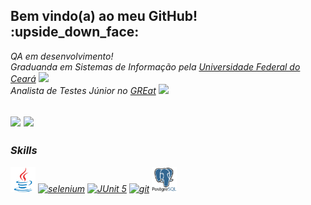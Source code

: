 <h2> Bem vindo(a) ao meu GitHub! :upside_down_face:</h2>	

<p><em>QA em desenvolvimento!
  </br>Graduanda em Sistemas de Informação pela 
    <a href="https://www.quixada.ufc.br/">Universidade Federal do Ceará</a>
    <img src="https://media.giphy.com/media/fYSnHlufseco8Fh93Z/giphy.gif" width="30">
  </br>Analista de Testes Júnior no 
    <a href="https://www.great.ufc.br/">GREat</a>
    <img src="https://media.giphy.com/media/WUlplcMpOCEmTGBtBW/giphy.gif" width="30"> 
<em></p>

[<img src="https://img.shields.io/badge/-ÉricaSousa-blue?style=flat-square&logo=linkedin&logoColor=white">](https://www.linkedin.com/in/erica-sousa/)
[<img src="https://img.shields.io/badge/Gmail-red?style=flat-square&logo=gmail&logoColor=white">](mailto:mailto:ericams175@gmail.com)
---

<h3 align="left">Skills</h3>
<p align="left"> 
  <a href="https://www.java.com" target="_blank"> <img src="https://raw.githubusercontent.com/devicons/devicon/master/icons/java/java-original.svg" alt="java" width="40" height="40"/></a> 
  <a href="https://www.selenium.dev" target="_blank"><img src="https://raw.githubusercontent.com/detain/svg-logos/780f25886640cef088af994181646db2f6b1a3f8/svg/selenium-logo.svg" alt="selenium" width="40" height="40"/></a> 
  <a href="https://junit.org/junit5/" target="_blank"> <img src="https://junit.org/junit4/images/junit5-banner.png" alt="JUnit 5" width="80" height="40"/></a> 
  <a href="https://git-scm.com/" target="_blank"><img src="https://www.vectorlogo.zone/logos/git-scm/git-scm-icon.svg" alt="git" width="40" height="40"/></a>
 <a href="https://www.postgresql.org" target="_blank"> <img src="https://raw.githubusercontent.com/devicons/devicon/master/icons/postgresql/postgresql-original-wordmark.svg" alt="postgresql" width="40" height="40"/></a> 
</p>
